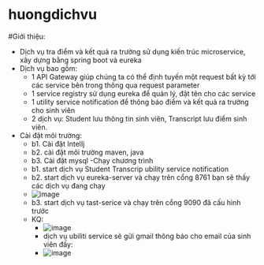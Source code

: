 # huongdichvu
#Giới thiệu:
- Dịch vụ tra điểm và kết quả ra trường sử dụng kiến trúc microservice, xây dựng bằng spring boot và eureka
- Dịch vụ bao gồm:
   + 1 API Gateway giúp chúng ta có thể định tuyến một request bất kỳ tới các service bên trong thông qua request parameter
   + 1 service registry sử dụng eureka để quản lý, đặt tên cho các service
   + 1 utility service notification để thông báo điểm và kết quả ra trường cho sinh viên
   + 2 dịch vụ: Student lưu thông tin sinh viên, Transcript lưu điểm sinh viên.
- Cài đặt môi trường: 
    + b1. Cài đặt IntelIj
    + b2. cài đặt môi trường maven, java
    + b3. Cài đặt mysql
-Chạy chương trình
   - b1. start dịch vụ Student Transcrip ubility service notification
   - b2. start dịch vụ eureka-server và chạy trên cổng 8761 bạn sẽ thấy các dịch vụ đang chạy
   - ![image](https://user-images.githubusercontent.com/93995859/167992487-6418eea5-10af-4dd5-b701-c765c57a4da2.png)
   - b3. start dịch vụ tast-serice và chạy trên cổng 9090 đã cấu hình trước
   - KQ:
      + ![image](https://user-images.githubusercontent.com/93995859/167992771-aeef7314-0422-471c-a7e0-a9892a1a2ca7.png)
      + dịch vụ ubiliti service sẽ gửi gmail thông báo cho email của sinh viên đấy:
      -  ![image](https://user-images.githubusercontent.com/93995859/167993043-e7c91cf1-2de1-4953-90fc-4405dad8a557.png)



